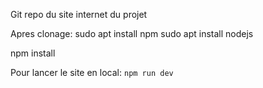 Git repo du site internet du projet 


Apres clonage:
sudo apt install npm
sudo apt install nodejs

npm install

Pour lancer le site en local: 
```npm run dev```
